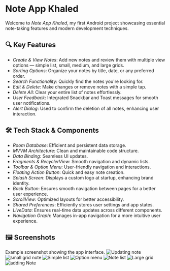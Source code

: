 # Note App Khaled

Welcome to *Note App Khaled*, my first Android project showcasing essential note-taking features and modern development techniques.

## 🔍 Key Features

- *Create & View Notes*: Add new notes and review them with multiple view options — simple list, small, medium, and large grids.
- *Sorting Options*: Organize your notes by title, date, or any preferred order.
- *Search Functionality*: Quickly find the notes you're looking for.
- *Edit & Delete*: Make changes or remove notes with a simple tap.
- *Delete All*: Clear your entire list of notes effortlessly.
- *User Feedback*: Integrated Snackbar and Toast messages for smooth user notifications.
- *Alert Dialog*: Used to confirm the deletion of all notes, enhancing user interaction.

## 🛠 Tech Stack & Components

- *Room Database*: Efficient and persistent data storage.
- *MVVM Architecture*: Clean and maintainable code structure.
- *Data Binding*: Seamless UI updates.
- *Fragments & RecyclerView*: Smooth navigation and dynamic lists.
- *Toolbar & Option Menu*: User-friendly navigation and interactions.
- *Floating Action Button*: Quick and easy note creation.
- *Splash Screen*: Displays a custom logo at startup, enhancing brand identity.
- *Back Button*: Ensures smooth navigation between pages for a better user experience.
- *ScrollView*: Optimized layouts for better accessibility.
- *Shared Preferences*: Efficiently stores user settings and app states.
- *LiveData*: Ensures real-time data updates across different components.
- *Navigation Graph*: Manages in-app navigation for a more intuitive user experience.

## 🖼 Screenshots

Example screenshot showing the app interface.
![Updating note](https://github.com/user-attachments/assets/8ed31c01-6aa9-49c3-8c0c-d2a974012a7c)
![small grid note](https://github.com/user-attachments/assets/7124961d-a7a8-4acc-b01a-8069e5a22f77)
![Simple list](https://github.com/user-attachments/assets/d098001d-b1e9-4f23-925f-28ad3d7317f6)
![Option menu](https://github.com/user-attachments/assets/5f984ef8-6baa-4189-ad8a-439dfb9ad2bf)
![Note list](https://github.com/user-attachments/assets/57ad9004-a537-43e3-9aa3-681cda301ecc)
![Large grid](https://github.com/user-attachments/assets/e4bd295e-db5d-40d2-bcd1-a09e79118091)
![adding Note](https://github.com/user-attachments/assets/9ebcdcdf-7de2-4075-b1ba-8942a50ea7ab)

